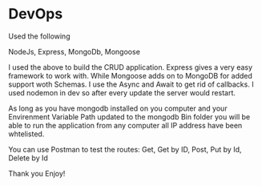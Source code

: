 # DevOps

Used the following

NodeJs,
Express,
MongoDb,
Mongoose

I used the above to build the CRUD application. Express gives a very easy framework to work with. While Mongoose adds on to MongoDB
for added support woth Schemas. I use the Async and Await to get rid of callbacks. I used nodemon in dev so after every update 
the server would restart.

As long as you have mongodb installed on you computer and your Envirenment Variable Path updated to the mongodb Bin folder you
will be able to run the application from any computer all IP address have been whtelisted.

You can use Postman to test the routes:
Get,
Get by ID,
Post,
Put by Id,
Delete by Id

Thank you Enjoy!


